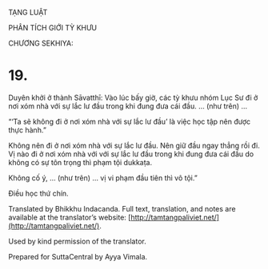  

TẠNG LUẬT

PHÂN TÍCH GIỚI TỲ KHƯU

CHƯƠNG SEKHIYA:

# 19.

Duyên khởi ở thành Sāvatthī: Vào lúc bấy giờ, các tỳ khưu nhóm Lục Sư đi ở nơi xóm nhà với sự lắc lư đầu trong khi đung đưa cái đầu. … (như trên) …

“‘Ta sẽ không đi ở nơi xóm nhà với sự lắc lư đầu’ là việc học tập nên được thực hành.”

Không nên đi ở nơi xóm nhà với sự lắc lư đầu. Nên giữ đầu ngay thẳng rồi đi. Vị nào đi ở nơi xóm nhà với với sự lắc lư đầu trong khi đung đưa cái đầu do không có sự tôn trọng thì phạm tội dukkaṭa.

Không cố ý, … (như trên) … vị vi phạm đầu tiên thì vô tội.”

Điều học thứ chín.

Translated by Bhikkhu Indacanda. Full text, translation, and notes are available at the translator’s website: [http://tamtangpaliviet.net/](http://tamtangpaliviet.net/).

Used by kind permission of the translator.

Prepared for SuttaCentral by Ayya Vimala.